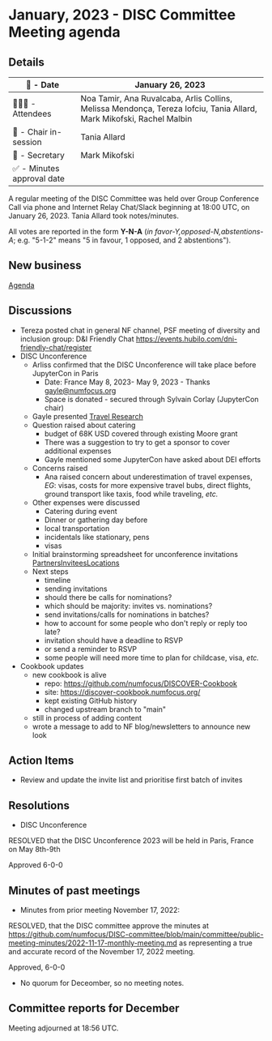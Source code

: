 # January, 2023 - DISC Committee Meeting agenda

## Details

| 📅 - Date | January 26, 2023 |
|-----------|---|
| 🙋🏽‍♀️ - Attendees | Noa Tamir, Ana Ruvalcaba, Arlis Collins, Melissa Mendonça, Tereza Iofciu, Tania Allard, Mark Mikofski, Rachel Malbin |
| 💬 - Chair in-session | Tania Allard |
| 📝 - Secretary | Mark Mikofski |
| ✅ - Minutes approval date |   |

A regular meeting of the DISC Committee was held over Group Conference Call via phone and Internet Relay Chat/Slack beginning at 18:00 UTC, on January 26, 2023. Tania Allard took notes/minutes.

All votes are reported in the form **Y-N-A** (*in favor-Y‚opposed-N‚abstentions-A*; e.g. "5-1-2" means "5 in favour, 1 opposed, and 2 abstentions").

## New business

[Agenda](https://docs.google.com/document/d/13J66gq-sj-8hAdj44OKj2YmxitCZsDReC4lmtC5VBI0)

## Discussions

* Tereza posted chat in general NF channel, PSF meeting of diversity and inclusion group: D&I Friendly Chat https://events.hubilo.com/dni-friendly-chat/register
* DISC Unconference
  - Arliss confirmed that the DISC Unconference will take place before JupyterCon in Paris 
    + Date: France May 8, 2023- May 9, 2023 -  Thanks gayle@numfocus.org
    + Space is donated - secured through Sylvain Corlay (JupyterCon chair)
  - Gayle presented [Travel Research](https://docs.google.com/document/d/1EpPNyactymDbYbQjLQ3fZS8unw28bU5pvo7nuY9d9wg)
  - Question raised about catering
    + budget of 68K USD covered through existing Moore grant
    + There was a suggestion to try to get a sponsor to cover additional expenses
    + Gayle mentioned some JupyterCon have asked about DEI efforts
  - Concerns raised
    + Ana raised concern about underestimation of travel expenses, _EG_: visas, costs for more expensive travel bubs, direct flights, ground transport like taxis, food while traveling, _etc._
  - Other expenses were discussed
    + Catering during event
    + Dinner or gathering day before
    + local transportation
    + incidentals like stationary, pens
    + visas
  - Initial brainstorming spreadsheet for unconference invitations [PartnersInviteesLocations](https://docs.google.com/spreadsheets/d/158TAICTeqzqdonVwnh3aR-AMhD2Z3S9dBen-mL0Kujg)
  - Next steps
    + timeline
    + sending invitations
    + should there be calls for nominations?
    + which should be majority: invites vs. nominations?
    + send invitations/calls for nominations in batches?
    + how to account for some people who don't reply or reply too late?
    + invitation should have a deadline to RSVP 
    + or send a reminder to RSVP
    + some people will need more time to plan for childcase, visa, _etc._
* Cookbook updates
  - new cookbook is alive
    + repo: https://github.com/numfocus/DISCOVER-Cookbook
    + site: https://discover-cookbook.numfocus.org/
    + kept existing GitHub history
    + changed upstream branch to "main"
  - still in process of adding content
  - wrote a message to add to NF blog/newsletters to announce new look

## Action Items
- Review and update the invite list and prioritise first batch of invites

## Resolutions

* DISC Unconference

RESOLVED that the DISC Unconference 2023 will be held in Paris, France on May 8th-9th

Approved 6-0-0

## Minutes of past meetings

* Minutes from prior meeting November 17, 2022:

RESOLVED, that the DISC committee approve the minutes at https://github.com/numfocus/DISC-committee/blob/main/committee/public-meeting-minutes/2022-11-17-monthly-meeting.md as representing a true and accurate record of the November 17, 2022 meeting.

Approved, 6-0-0

* No quorum for Deceomber, so no meeting notes.

## Committee reports for December

Meeting adjourned at 18:56 UTC.
